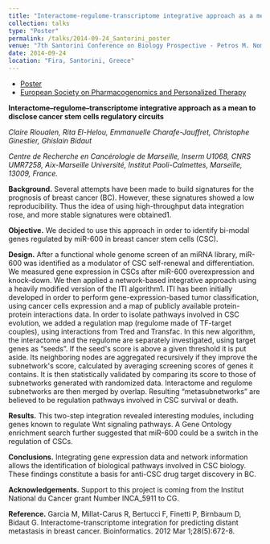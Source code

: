 ```yaml
---
title: "Interactome-regulome-transcriptome integrative approach as a mean to disclose cancer stem cells regulatory circuits"
collection: talks
type: "Poster"
permalink: /talks/2014-09-24_Santorini_poster
venue: "7th Santorini Conference on Biology Prospective - Petros M. Nomikos Conference Centre"
date: 2014-09-24
location: "Fira, Santorini, Greece"
---
```


* [Poster](http://rioualen.github.io/files/2014-09-24_Santorini_poster.pdf)
* [European Society on Pharmacogenomics and Personalized Therapy](https://esptnet.eu)

**Interactome–regulome–transcriptome integrative approach as a mean to disclose cancer stem cells regulatory circuits**

*Claire Rioualen, Rita El-Helou, Emmanuelle Charafe-Jauffret, Christophe Ginestier, Ghislain Bidaut*

*Centre de Recherche en Cancérologie de Marseille, Inserm U1068, CNRS UMR7258, Aix-Marseille Université, Institut Paoli-Calmettes, Marseille, 13009, France.*

**Background.** Several attempts have been made to build signatures for the prognosis of breast cancer (BC). However, these signatures showed a low reproducibility. Thus the idea of using high-throughput data integration rose, and more stable signatures were obtained1.

**Objective.** We decided to use this approach in order to identify bi-modal genes regulated by miR-600 in breast cancer stem cells (CSC).

**Design.** After a functional whole genome screen of an miRNA library, miR-600 was identified as a modulator of CSC self-renewal and differentiation. We measured gene expression in CSCs after miR-600 overexpression and knock-down. 
We then applied a network-based integrative approach using a heavily modified version of the ITI algorithm1. ITI has been initially developed in order to perform gene-expression-based tumor classification, using cancer cells expression and a map of publicly available protein-protein interactions data.
In order to isolate pathways involved in CSC evolution, we added a regulation map (regulome made of TF-target couples), using interactions from Tred and Transfac. 
In this new algorithm, the interactome and the regulome are separately investigated, using target genes as “seeds”. If the seed's score is above a given threshold it is put aside. Its neighboring nodes are aggregated recursively if they improve the subnetwork's score, calculated by averaging screening scores of genes it contains. It is then statistically validated by comparing its score to those of subnetworks generated with randomized data. Interactome and regulome subnetworks are then merged by overlap. Resulting “metasubnetworks” are believed to be regulation pathways involved in CSC survival or death.

**Results.** This two-step integration revealed interesting modules, including genes known to regulate Wnt signaling pathways. A Gene Ontology enrichment search further suggested that miR-600 could be a switch in the regulation of CSCs.

**Conclusions.** Integrating gene expression data and network information allows the identification of biological pathways involved in CSC biology. These findings constitute a basis for anti-CSC drug target discovery in BC.

**Acknowledgements.** Support to this project is coming from the Institut National du Cancer grant Number INCA_5911 to CG.

**Reference.** Garcia M, Millat-Carus R, Bertucci F, Finetti P, Birnbaum D, Bidaut G. Interactome-transcriptome integration for predicting distant metastasis in breast cancer. Bioinformatics. 2012 Mar 1;28(5):672-8.





